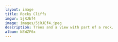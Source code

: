 ```yaml
---
layout: image
title: Rocky Cliffs
imgur: 5jRJEf4
image: images/5jRJEf4.jpeg
description: Trees and a view with part of a rock.
album: N3WZF6x
---
```


